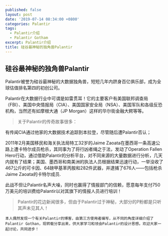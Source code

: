 ```yaml
---
published: false
layout: post
date: '2019-07-14 08:34:00 +0800'
categories: Palantir
tags:
  - Palantir介绍
  - Palantir Gotham
excerpt: Palantir介绍
title: 硅谷最神秘的独角兽Palantir
---
```

## 硅谷最神秘的独角兽Palantir

Palantir被誉为硅谷最神秘的大数据独角兽，短短几年内跻身百亿俱乐部，成为全球估值排名第四的初创公司。

Palantir在大数据行业中可谓是如雷贯耳！它的主要客户有美国联邦调查局（FBI）、美国中央情报局（CIA）、美国国家安全局（NSA）、美国军队和各级反恐机构，当然还有如摩根大通（JP Morgan）这样的华尔街金融大鳄等等。

> 关于Palantir的传奇故事很多：

有传闻CIA通过他家的大数据技术追踪到本拉登，尽管随后遭Palantir否认；

2011年2月美国移民和海关执法局特工32岁的Jaime Zaoata在墨西哥一条高速公路上遭卡特尔成员枪杀，其同事为了将行凶者绳之于法，发动了Operation Fallen Hero行动，通过借助Palantir的分析平台，对不同来源的大量数据进行分析，几天内就有了结果；美国、墨西哥和南美洲的执法人员根据结果迅速行动，一举没收了467公斤的可卡因、64磅甲基苯丙胺和282件武器，并逮捕了676人——包括枪杀Jaime Zaoata的卡特尔成员.

此战不但让Palantir名声大噪，同时也赢得了情报部门的信赖，愿意每年支付750万美元的培训费给Palantir以对其旗下的情报人员进行培训！

> Palantir的花边新闻很多，但由于Palantir过于神秘，大部分的P粉都是只听其声未见其人！

```
本人偶然发现一个有关Palantir的博客，由第三方使用者编写，从不同的角度详细介绍了Palantir Gothan，现转载分享出来，供大家学习和领会Palantir的设计思想。欢迎大家一起讨论，共同进步！
```
